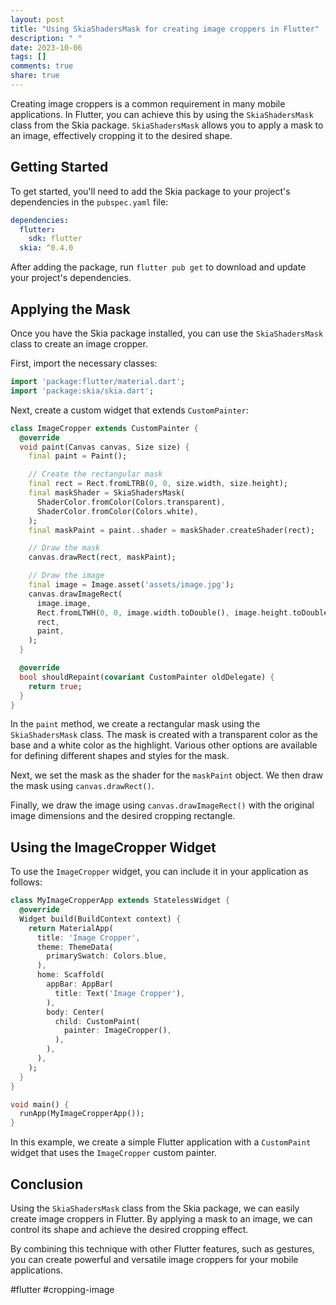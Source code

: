 ```yaml
---
layout: post
title: "Using SkiaShadersMask for creating image croppers in Flutter"
description: " "
date: 2023-10-06
tags: []
comments: true
share: true
---
```


Creating image croppers is a common requirement in many mobile applications. In Flutter, you can achieve this by using the `SkiaShadersMask` class from the Skia package. `SkiaShadersMask` allows you to apply a mask to an image, effectively cropping it to the desired shape.

## Getting Started

To get started, you'll need to add the Skia package to your project's dependencies in the `pubspec.yaml` file:

```yaml
dependencies:
  flutter:
    sdk: flutter
  skia: ^0.4.0
```

After adding the package, run `flutter pub get` to download and update your project's dependencies.

## Applying the Mask

Once you have the Skia package installed, you can use the `SkiaShadersMask` class to create an image cropper. 

First, import the necessary classes:

```dart
import 'package:flutter/material.dart';
import 'package:skia/skia.dart';
```

Next, create a custom widget that extends `CustomPainter`:

```dart
class ImageCropper extends CustomPainter {
  @override
  void paint(Canvas canvas, Size size) {
    final paint = Paint();

    // Create the rectangular mask
    final rect = Rect.fromLTRB(0, 0, size.width, size.height);
    final maskShader = SkiaShadersMask(
      ShaderColor.fromColor(Colors.transparent),
      ShaderColor.fromColor(Colors.white),
    );
    final maskPaint = paint..shader = maskShader.createShader(rect);

    // Draw the mask
    canvas.drawRect(rect, maskPaint);

    // Draw the image
    final image = Image.asset('assets/image.jpg');
    canvas.drawImageRect(
      image.image,
      Rect.fromLTWH(0, 0, image.width.toDouble(), image.height.toDouble()),
      rect,
      paint,
    );
  }

  @override
  bool shouldRepaint(covariant CustomPainter oldDelegate) {
    return true;
  }
}
```

In the `paint` method, we create a rectangular mask using the `SkiaShadersMask` class. The mask is created with a transparent color as the base and a white color as the highlight. Various other options are available for defining different shapes and styles for the mask.

Next, we set the mask as the shader for the `maskPaint` object. We then draw the mask using `canvas.drawRect()`.

Finally, we draw the image using `canvas.drawImageRect()` with the original image dimensions and the desired cropping rectangle.

## Using the ImageCropper Widget 

To use the `ImageCropper` widget, you can include it in your application as follows:

```dart
class MyImageCropperApp extends StatelessWidget {
  @override
  Widget build(BuildContext context) {
    return MaterialApp(
      title: 'Image Cropper',
      theme: ThemeData(
        primarySwatch: Colors.blue,
      ),
      home: Scaffold(
        appBar: AppBar(
          title: Text('Image Cropper'),
        ),
        body: Center(
          child: CustomPaint(
            painter: ImageCropper(),
          ),
        ),
      ),
    );
  }
}

void main() {
  runApp(MyImageCropperApp());
}
```

In this example, we create a simple Flutter application with a `CustomPaint` widget that uses the `ImageCropper` custom painter.

## Conclusion

Using the `SkiaShadersMask` class from the Skia package, we can easily create image croppers in Flutter. By applying a mask to an image, we can control its shape and achieve the desired cropping effect.

By combining this technique with other Flutter features, such as gestures, you can create powerful and versatile image croppers for your mobile applications.

#flutter #cropping-image